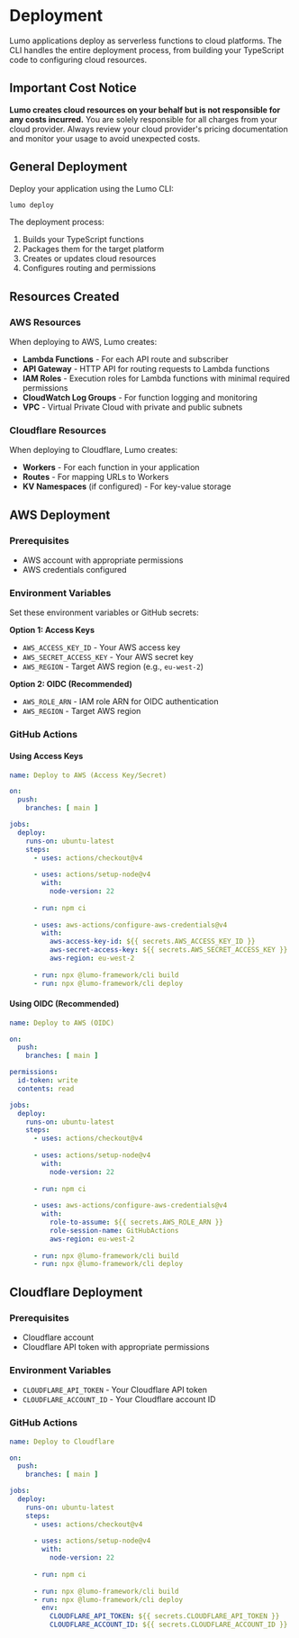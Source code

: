 # Deployment

Lumo applications deploy as serverless functions to cloud platforms. The CLI handles the entire deployment process, from building your TypeScript code to configuring cloud resources.

## Important Cost Notice

**Lumo creates cloud resources on your behalf but is not responsible for any costs incurred.** You are solely responsible for all charges from your cloud provider. Always review your cloud provider's pricing documentation and monitor your usage to avoid unexpected costs.

## General Deployment

Deploy your application using the Lumo CLI:

```bash
lumo deploy
```

The deployment process:
1. Builds your TypeScript functions
2. Packages them for the target platform
3. Creates or updates cloud resources
4. Configures routing and permissions

## Resources Created

### AWS Resources

When deploying to AWS, Lumo creates:

- **Lambda Functions** - For each API route and subscriber
- **API Gateway** - HTTP API for routing requests to Lambda functions
- **IAM Roles** - Execution roles for Lambda functions with minimal required permissions
- **CloudWatch Log Groups** - For function logging and monitoring
- **VPC** - Virtual Private Cloud with private and public subnets

### Cloudflare Resources

When deploying to Cloudflare, Lumo creates:

- **Workers** - For each function in your application
- **Routes** - For mapping URLs to Workers
- **KV Namespaces** (if configured) - For key-value storage

## AWS Deployment

### Prerequisites

- AWS account with appropriate permissions
- AWS credentials configured

### Environment Variables

Set these environment variables or GitHub secrets:

**Option 1: Access Keys**
- `AWS_ACCESS_KEY_ID` - Your AWS access key
- `AWS_SECRET_ACCESS_KEY` - Your AWS secret key
- `AWS_REGION` - Target AWS region (e.g., `eu-west-2`)

**Option 2: OIDC (Recommended)**
- `AWS_ROLE_ARN` - IAM role ARN for OIDC authentication
- `AWS_REGION` - Target AWS region

### GitHub Actions

#### Using Access Keys

```yaml
name: Deploy to AWS (Access Key/Secret)

on:
  push:
    branches: [ main ]

jobs:
  deploy:
    runs-on: ubuntu-latest
    steps:
      - uses: actions/checkout@v4
      
      - uses: actions/setup-node@v4
        with:
          node-version: 22
          
      - run: npm ci
      
      - uses: aws-actions/configure-aws-credentials@v4
        with:
          aws-access-key-id: ${{ secrets.AWS_ACCESS_KEY_ID }}
          aws-secret-access-key: ${{ secrets.AWS_SECRET_ACCESS_KEY }}
          aws-region: eu-west-2
          
      - run: npx @lumo-framework/cli build
      - run: npx @lumo-framework/cli deploy
```

#### Using OIDC (Recommended)

```yaml
name: Deploy to AWS (OIDC)

on:
  push:
    branches: [ main ]

permissions:
  id-token: write
  contents: read

jobs:
  deploy:
    runs-on: ubuntu-latest
    steps:
      - uses: actions/checkout@v4
      
      - uses: actions/setup-node@v4
        with:
          node-version: 22
          
      - run: npm ci
      
      - uses: aws-actions/configure-aws-credentials@v4
        with:
          role-to-assume: ${{ secrets.AWS_ROLE_ARN }}
          role-session-name: GitHubActions
          aws-region: eu-west-2
          
      - run: npx @lumo-framework/cli build
      - run: npx @lumo-framework/cli deploy
```

## Cloudflare Deployment

### Prerequisites

- Cloudflare account
- Cloudflare API token with appropriate permissions

### Environment Variables

- `CLOUDFLARE_API_TOKEN` - Your Cloudflare API token
- `CLOUDFLARE_ACCOUNT_ID` - Your Cloudflare account ID

### GitHub Actions

```yaml
name: Deploy to Cloudflare

on:
  push:
    branches: [ main ]

jobs:
  deploy:
    runs-on: ubuntu-latest
    steps:
      - uses: actions/checkout@v4
      
      - uses: actions/setup-node@v4
        with:
          node-version: 22
          
      - run: npm ci
      
      - run: npx @lumo-framework/cli build
      - run: npx @lumo-framework/cli deploy
        env:
          CLOUDFLARE_API_TOKEN: ${{ secrets.CLOUDFLARE_API_TOKEN }}
          CLOUDFLARE_ACCOUNT_ID: ${{ secrets.CLOUDFLARE_ACCOUNT_ID }}
```
